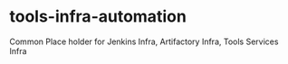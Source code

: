 # tools-infra-automation
Common Place holder for Jenkins Infra, Artifactory Infra, Tools Services Infra
